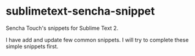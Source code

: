 sublimetext-sencha-snippet
==========================

Sencha Touch's snippets for Sublime Text 2.

I have add and update few common snippets. I will try to complete these simple snippets first.
